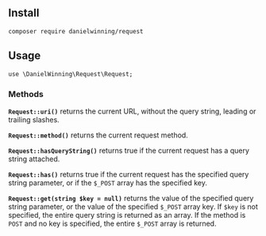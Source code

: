 ## Install
```
composer require danielwinning/request
```

## Usage
```
use \DanielWinning\Request\Request;
```

### Methods
**`Request::uri()`** returns the current URL, without the query string, leading or trailing slashes.

**`Request::method()`** returns the current request method.

**`Request::hasQueryString()`** returns true if the current request has a query string attached.

**`Request::has()`** returns true if the current request has the specified query string parameter, or if the `$_POST` 
array has the specified key.

**`Request::get(string $key = null)`** returns the value of the specified query string parameter, or the value of the specified 
`$_POST` array key. If `$key` is not specified, the entire query string is returned as an array. If the method is `POST` 
and no key is specified, the entire `$_POST` array is returned.